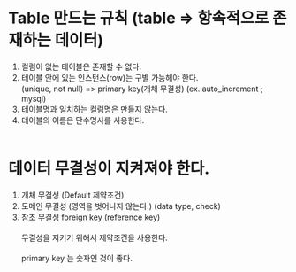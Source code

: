 # Table 만드는 규칙 (table => 항속적으로 존재하는 데이터)  
  
1. 컬럼이 없는 테이블은 존재할 수 없다.  
2. 테이블 안에 있는 인스턴스(row)는 구별 가능해야 한다.  
(unique, not null) => primary key(개체 무결성) (ex. auto_increment ; mysql)  
3. 테이블명과 일치하는 컬럼명은 만들지 않는다.  
4. 테이블의 이름은 단수명사를 사용한다.
</br></br>

# 데이터 무결성이 지켜져야 한다.  
1. 개체 무결성 (Default 제약조건)  
2. 도메인 무결성 (영역을 벗어나지 않는다.) (data type, check)  
3. 참조 무결성    foreign key (reference key)  
</br>무결성을 지키기 위해서 제약조건을 사용한다.
</br></br>
primary key 는 숫자인 것이 좋다.